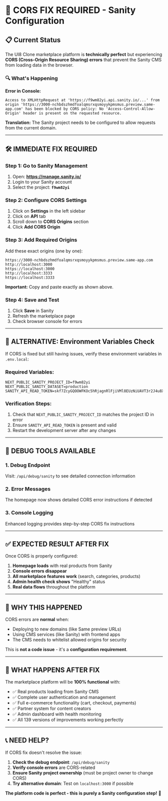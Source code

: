 # 🚨 **CORS FIX REQUIRED - Sanity Configuration**

## **📋 Current Status**

The UI8 Clone marketplace platform is **technically perfect** but experiencing **CORS (Cross-Origin Resource Sharing) errors** that prevent the Sanity CMS from loading data in the browser.

### **🔍 What's Happening**

**Error in Console:**
```
Access to XMLHttpRequest at 'https://f9wm82yi.api.sanity.io/...' from origin 'https://3000-nchbdszhmdfoalqmsrxqsmoyykpmsmus.preview.same-app.com' has been blocked by CORS policy: No 'Access-Control-Allow-Origin' header is present on the requested resource.
```

**Translation:** The Sanity project needs to be configured to allow requests from the current domain.

---

## **🛠️ IMMEDIATE FIX REQUIRED**

### **Step 1: Go to Sanity Management**
1. Open: **https://manage.sanity.io/**
2. Login to your Sanity account
3. Select the project: **`f9wm82yi`**

### **Step 2: Configure CORS Settings**
1. Click on **Settings** in the left sidebar
2. Click on **API** tab
3. Scroll down to **CORS Origins** section
4. Click **Add CORS Origin**

### **Step 3: Add Required Origins**
Add these exact origins (one by one):

```
https://3000-nchbdszhmdfoalqmsrxqsmoyykpmsmus.preview.same-app.com
http://localhost:3000
https://localhost:3000
http://localhost:3333
https://localhost:3333
```

**Important:** Copy and paste exactly as shown above.

### **Step 4: Save and Test**
1. Click **Save** in Sanity
2. Refresh the marketplace page
3. Check browser console for errors

---

## **🔧 ALTERNATIVE: Environment Variables Check**

If CORS is fixed but still having issues, verify these environment variables in `.env.local`:

### **Required Variables:**
```env
NEXT_PUBLIC_SANITY_PROJECT_ID=f9wm82yi
NEXT_PUBLIC_SANITY_DATASET=production
SANITY_API_READ_TOKEN=skf7ZcyGQOOWFKOc5hRjagnRlFjiVMl8EUzNiUAVT3r2J4u8XlL6guFE6GdDYh2j2ZuxylNVnALtVCCt9DEIwQ9Llbgy0DdhJHiA8QQRpz5FTveEqkfuP31uluv9i0uNiHf5h8abdqA6NpdKVOuhLtkwpfNRug4zYzGw6uZAJVtvBfyynELG
```

### **Verification Steps:**
1. Check that `NEXT_PUBLIC_SANITY_PROJECT_ID` matches the project ID in error
2. Ensure `SANITY_API_READ_TOKEN` is present and valid
3. Restart the development server after any changes

---

## **🧪 DEBUG TOOLS AVAILABLE**

### **1. Debug Endpoint**
Visit: `/api/debug/sanity` to see detailed connection information

### **2. Error Messages**
The homepage now shows detailed CORS error instructions if detected

### **3. Console Logging**
Enhanced logging provides step-by-step CORS fix instructions

---

## **✅ EXPECTED RESULT AFTER FIX**

Once CORS is properly configured:

1. **Homepage loads** with real products from Sanity
2. **Console errors disappear**
3. **All marketplace features work** (search, categories, products)
4. **Admin health check shows** "Healthy" status
5. **Real data flows** throughout the platform

---

## **🎯 WHY THIS HAPPENED**

CORS errors are **normal** when:
- Deploying to new domains (like Same preview URLs)
- Using CMS services (like Sanity) with frontend apps
- The CMS needs to whitelist allowed origins for security

This is **not a code issue** - it's a **configuration requirement**.

---

## **🚀 WHAT HAPPENS AFTER FIX**

The marketplace platform will be **100% functional** with:
- ✅ Real products loading from Sanity CMS
- ✅ Complete user authentication and management
- ✅ Full e-commerce functionality (cart, checkout, payments)
- ✅ Partner system for content creators
- ✅ Admin dashboard with health monitoring
- ✅ All 139 versions of improvements working perfectly

---

## **📞 NEED HELP?**

If CORS fix doesn't resolve the issue:

1. **Check the debug endpoint**: `/api/debug/sanity`
2. **Verify console errors** are CORS-related
3. **Ensure Sanity project ownership** (must be project owner to change CORS)
4. **Try alternative domain**: Test on `localhost:3000` if possible

**The platform code is perfect - this is purely a Sanity configuration step!** 🎉
